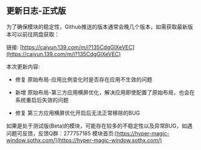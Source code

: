 ## 更新日志-正式版

为了确保模块的稳定性，Github推送的版本通常会晚几个版本，如需获取最新版本可以前往网盘获取：

链接: [https://caiyun.139.com/m/i?135CdgGlXeVEC](https://caiyun.139.com/m/i?135CdgGlXeVEC)


本次更新内容:

- 修复 原始布局-应用比例变化时是否存在应用不生效的问题

- 新增 原始布局-第三方应用横屏优化，解决应用即使配置了原始布局，也会在系统重启后失效的问题

- 修复 第三方应用横屏优化开启后无法正常移除的BUG

如果是处于测试版(Beta)的模块，可能存在较多的不稳定性以及异常BUG，如遇问题可反馈，反馈Q群：277757185
模块首页:[https://hyper-magic-window.sothx.com/](https://hyper-magic-window.sothx.com/)